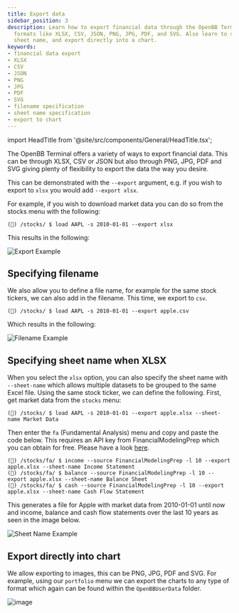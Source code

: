 ```yaml
---
title: Export data
sidebar_position: 3
description: Learn how to export financial data through the OpenBB Terminal in different
  formats like XLSX, CSV, JSON, PNG, JPG, PDF, and SVG. Also learn to specify filename,
  sheet name, and export directly into a chart.
keywords:
- financial data export
- XLSX
- CSV
- JSON
- PNG
- JPG
- PDF
- SVG
- filename specification
- sheet name specification
- export to chart
---
```


import HeadTitle from '@site/src/components/General/HeadTitle.tsx';

<HeadTitle title="Export data - Outputs - Usage | OpenBB Terminal Docs" />

The OpenBB Terminal offers a variety of ways to export financial data. This can be through XLSX, CSV or JSON but also through PNG, JPG, PDF and SVG giving plenty of flexibility to export the data the way you desire.

This can be demonstrated with the `--export` argument, e.g. if you wish to export to `xlsx` you would add `--export xlsx`.

For example, if you wish to download market data you can do so from the stocks menu with the following:

```console
(🦋) /stocks/ $ load AAPL -s 2010-01-01 --export xlsx
```

This results in the following:

![Export Example](https://user-images.githubusercontent.com/46355364/214817681-fd5324c3-003c-45eb-adf4-96d5b41a3c02.png)

## Specifying filename

We also allow you to define a file name, for example for the same stock tickers, we can also add in the filename. This time, we export to `csv`.

```console
(🦋) /stocks/ $ load AAPL -s 2010-01-01 --export apple.csv
```

Which results in the following:

![Filename Example](https://user-images.githubusercontent.com/46355364/214818131-597b3bd0-9c66-43f1-bf0e-2c0a703e2645.png)

## Specifying sheet name when XLSX

When you select the `xlsx` option, you can also specify the sheet name with `--sheet-name` which allows multiple datasets to be grouped to the same Excel file. Using the same stock ticker, we can define the following. First, get market data from the `stocks` menu:

```console
(🦋) /stocks/ $ load AAPL -s 2010-01-01 --export apple.xlsx --sheet-name Market Data
```

Then enter the `fa` (Fundamental Analysis) menu and copy and paste the code below. This requires an API key from FinancialModelingPrep which you can obtain for free. Please have a look [here](https://docs.openbb.co/terminal/usage/guides/api-keys).

```console
(🦋) /stocks/fa/ $ income --source FinancialModelingPrep -l 10 --export apple.xlsx --sheet-name Income Statement
(🦋) /stocks/fa/ $ balance --source FinancialModelingPrep -l 10 --export apple.xlsx --sheet-name Balance Sheet
(🦋) /stocks/fa/ $ cash --source FinancialModelingPrep -l 10 --export apple.xlsx --sheet-name Cash Flow Statement
```

This generates a file for Apple with market data from 2010-01-01 until now and income, balance and cash flow statements over the last 10 years as seen in the image below.

![Sheet Name Example](https://user-images.githubusercontent.com/46355364/214824561-6eaf3a88-746a-4abc-91e1-420c9036c00d.png)

## Export directly into chart

We allow exporting to images, this can be PNG, JPG, PDF and SVG. For example, using our `portfolio` menu we can export the charts to any type of format which again can be found within the `OpenBBUserData` folder.

![image](https://user-images.githubusercontent.com/46355364/214819518-cec40468-9019-440c-8bfe-7bcabc207578.png)
